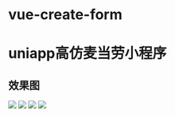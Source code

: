 # vue-create-form

# uniapp高仿麦当劳小程序
## 效果图
<img src='http://elzx.oss-cn-chengdu.aliyuncs.com/elink-cloud/2022/1/10/d708e35b-3761-47f1-a1e5-4728887a4b64.png'/>
<img src='http://elzx.oss-cn-chengdu.aliyuncs.com/elink-cloud/2022/1/10/f732204f-22a1-4386-a326-2b1dca5fdeab.png'/>
<img src='http://elzx.oss-cn-chengdu.aliyuncs.com/elink-cloud/2022/1/10/8b44c8fa-511d-4288-9f62-49d80a22dbcc.png'/>
<img src='http://elzx.oss-cn-chengdu.aliyuncs.com/elink-cloud/2022/1/10/a1bf52bc-4bba-4fe1-8807-9839a3e65676.png'/>